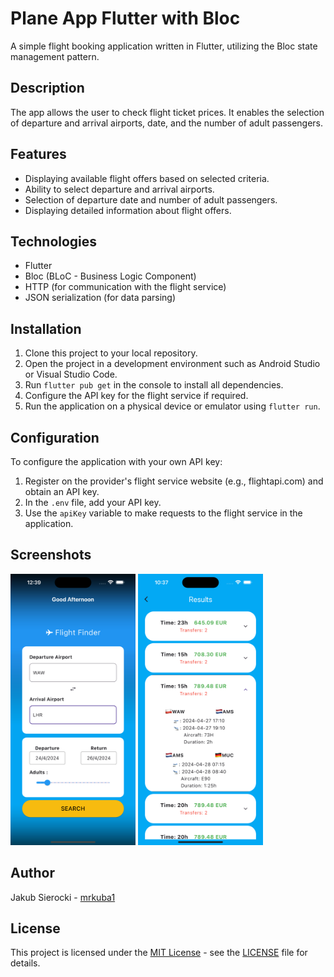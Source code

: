 # Plane App Flutter with Bloc

A simple flight booking application written in Flutter, utilizing the Bloc state management pattern.

## Description

The app allows the user to check flight ticket prices. It enables the selection of departure and arrival airports, date, and the number of adult passengers.

## Features

- Displaying available flight offers based on selected criteria.
- Ability to select departure and arrival airports.
- Selection of departure date and number of adult passengers.
- Displaying detailed information about flight offers.

## Technologies

- Flutter
- Bloc (BLoC - Business Logic Component)
- HTTP (for communication with the flight service)
- JSON serialization (for data parsing)

## Installation

1. Clone this project to your local repository.
2. Open the project in a development environment such as Android Studio or Visual Studio Code.
3. Run `flutter pub get` in the console to install all dependencies.
4. Configure the API key for the flight service if required.
5. Run the application on a physical device or emulator using `flutter run`.

## Configuration

To configure the application with your own API key:
1. Register on the provider's flight service website (e.g., flightapi.com) and obtain an API key.
2. In the `.env` file, add your API key.
3. Use the `apiKey` variable to make requests to the flight service in the application.

## Screenshots


<img src="screenshots/homescreen.png" alt="home screen" width="200"/>
<img src="screenshots/resultscreen.png" alt="results screen" width="200"/>


## Author
Jakub Sierocki - [mrkuba1](https://github.com/mrkuba1) 

## License
This project is licensed under the [MIT License](https://opensource.org/licenses/MIT) - see the [LICENSE](LICENSE) file for details.
